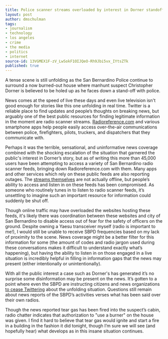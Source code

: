 ```yaml
---
title: Police scanner streams overloaded by interest in Dorner standoff
layout: post
author: dmschulman
tags:
- journalism
- technology
- los angeles
- crime
- the media
- politics
- internet
source-id: 13VGMEX1F-zV_LwSokF1OIJQeO-Rh9Jbi5vx_IYtsZTk
published: true
---
```

A tense scene is still unfolding as the San Bernardino Police continue to surround a now burned-out house where manhunt suspect Christopher Dorner is believed to be holed up as he faces down a stand-off with police.

News comes at the speed of live these days and even live television isn't good enough for stories like this one unfolding in real time. Twitter is a reliable place to find updates and people’s thoughts on breaking news, but arguably one of the best public resources for finding legitimate information in the moment are radio scanner streams. [Radioreference.com](https://radioreference.com/) and various smartphone apps help people easily access over-the-air communications between police, firefighters, pilots, truckers, and dispatchers that they communicate with.

Perhaps it was the terrible, sensational, and uninformative news coverage combined with the shocking escalation of the situation that garnered the public's interest in Dorner’s story, but as of writing this more than 45,000 users have been attempting to access a variety of San Bernardino radio scanner feeds, bringing down Radioreference.com with them. Many apps and other services which rely on these public feeds are also reporting outages. The [streams themselves](https://audio4.radioreference.com/71138770.mp3) are not actually offline, but people’s ability to access and listen in on these feeds has been compromised. As someone who routinely tunes in to listen to radio scanner feeds, it’s unsettling to imagine such an important resource for information could suddenly be shut off.

Though online traffic may have overloaded the websites hosting these feeds, it's likely there was coordination between these websites and city of San Bernardino to disable access out of fear for the safety of officers on the ground. Despite owning a Yaesu transceiver myself (radio is important to me!), I would still be unable to receive SBPD frequencies based on my lack of proximity to the scene. News coverage might be a better filter for this information for some (the amount of codes and radio jargon used during these conversations makes it difficult to understand exactly what’s happening), but having the ability to listen in on those engaged in a live situation is incredibly helpful in filling in information gaps that the news may present (either intentionally or unintentionally).

With all the public interest a case such as Dorner's has generated it’s no surprise some disinformation may be present on the news. It’s gotten to a point where even the SBPD are instructing citizens and news organizations [to cease Twittering](https://www.scpr.org/news/2013/02/12/35924/dorner-manhunt-san-bernardino-sheriff-s-asks-media/) about the unfolding situation. Questions still remain about news reports of the SBPD’s activities verses what has been said over their own radios.

Though the news reported tear gas has been fired into the suspect’s cabin, radio chatter indicates that authorization to  "use a burner" on the house was given. I find it hard to believe that tear gas would ignite and start a fire in a building in the fashion it did tonight, though I’m sure we will see (and hopefully hear) what develops as in this insane situation continues.

